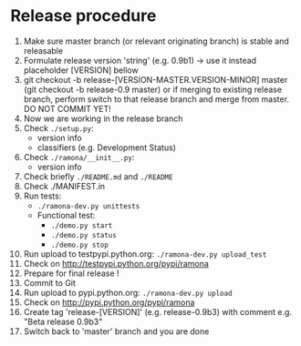 Release procedure
=================

1. Make sure master branch (or relevant originating branch) is stable and releasable
2. Formulate release version 'string' (e.g. 0.9b1) -> use it instead placeholder [VERSION] bellow
3. git checkout -b release-[VERSION-MASTER.VERSION-MINOR] master (git checkout -b release-0.9 master)
	or if merging to existing release branch, perform switch to that release branch and merge from master.
   DO NOT COMMIT YET!
4. Now we are working in the release branch
5. Check `./setup.py`:
	- version info
	- classifiers (e.g. Development Status)
6. Check `./ramona/__init__.py`:
	- version info
7. Check briefly `./README.md` and `./README`
8. Check ./MANIFEST.in
9. Run tests:
	- `./ramona-dev.py unittests`
	- Functional test:
		- `./demo.py start`
		- `./demo.py status`
		- `./demo.py stop`
10. Run upload to testpypi.python.org: `./ramona-dev.py upload_test`
11. Check on http://testpypi.python.org/pypi/ramona
12. Prepare for final release !
13. Commit to Git
14. Run upload to pypi.python.org: `./ramona-dev.py upload`
15. Check on http://pypi.python.org/pypi/ramona
16. Create tag 'release-[VERSION]' (e.g. release-0.9b3) with comment e.g. "Beta release 0.9b3"
17. Switch back to 'master' branch and you are done
